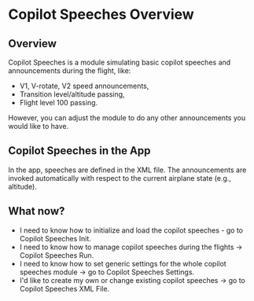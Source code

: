# Copilot Speeches Overview

## Overview

Copilot Speeches is a module simulating basic copilot speeches and announcements during the flight, like:

* V1, V-rotate, V2 speed announcements,
* Transition level/altitude passing,
* Flight level 100 passing.

However, you can adjust the module to do any other announcements you would like to have.

## Copilot Speeches in the App

In the app, speeches are defined in the XML file. The announcements are invoked automatically with respect to the current airplane state (e.g., altitude).

## What now?

* I need to know how to initialize and load the copilot speeches - go to Copilot Speeches Init.
* I need to know how to manage copilot speeches during the flights -> Copilot Speeches Run.
* I need to know how to set generic settings for the whole copilot speeches module -> go to Copilot Speeches Settings.
* I'd like to create my own or change existing copilot speeches -> go to Copilot Speeches XML File.
